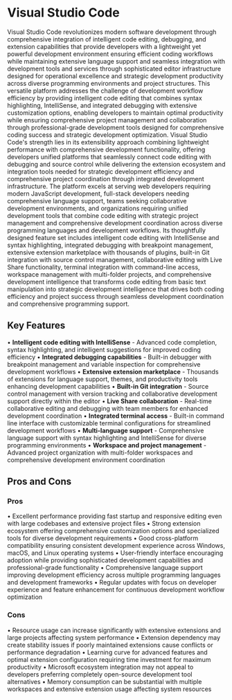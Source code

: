 # Visual Studio Code

Visual Studio Code revolutionizes modern software development through comprehensive integration of intelligent code editing, debugging, and extension capabilities that provide developers with a lightweight yet powerful development environment ensuring efficient coding workflows while maintaining extensive language support and seamless integration with development tools and services through sophisticated editor infrastructure designed for operational excellence and strategic development productivity across diverse programming environments and project structures. This versatile platform addresses the challenge of development workflow efficiency by providing intelligent code editing that combines syntax highlighting, IntelliSense, and integrated debugging with extensive customization options, enabling developers to maintain optimal productivity while ensuring comprehensive project management and collaboration through professional-grade development tools designed for comprehensive coding success and strategic development optimization. Visual Studio Code's strength lies in its extensibility approach combining lightweight performance with comprehensive development functionality, offering developers unified platforms that seamlessly connect code editing with debugging and source control while delivering the extension ecosystem and integration tools needed for strategic development efficiency and comprehensive project coordination through integrated development infrastructure. The platform excels at serving web developers requiring modern JavaScript development, full-stack developers needing comprehensive language support, teams seeking collaborative development environments, and organizations requiring unified development tools that combine code editing with strategic project management and comprehensive development coordination across diverse programming languages and development workflows. Its thoughtfully designed feature set includes intelligent code editing with IntelliSense and syntax highlighting, integrated debugging with breakpoint management, extensive extension marketplace with thousands of plugins, built-in Git integration with source control management, collaborative editing with Live Share functionality, terminal integration with command-line access, workspace management with multi-folder projects, and comprehensive development intelligence that transforms code editing from basic text manipulation into strategic development intelligence that drives both coding efficiency and project success through seamless development coordination and comprehensive programming support.

## Key Features

• **Intelligent code editing with IntelliSense** - Advanced code completion, syntax highlighting, and intelligent suggestions for improved coding efficiency
• **Integrated debugging capabilities** - Built-in debugger with breakpoint management and variable inspection for comprehensive development workflows
• **Extensive extension marketplace** - Thousands of extensions for language support, themes, and productivity tools enhancing development capabilities
• **Built-in Git integration** - Source control management with version tracking and collaborative development support directly within the editor
• **Live Share collaboration** - Real-time collaborative editing and debugging with team members for enhanced development coordination
• **Integrated terminal access** - Built-in command line interface with customizable terminal configurations for streamlined development workflows
• **Multi-language support** - Comprehensive language support with syntax highlighting and IntelliSense for diverse programming environments
• **Workspace and project management** - Advanced project organization with multi-folder workspaces and comprehensive development environment coordination

## Pros and Cons

### Pros
• Excellent performance providing fast startup and responsive editing even with large codebases and extensive project files
• Strong extension ecosystem offering comprehensive customization options and specialized tools for diverse development requirements
• Good cross-platform compatibility ensuring consistent development experience across Windows, macOS, and Linux operating systems
• User-friendly interface encouraging adoption while providing sophisticated development capabilities and professional-grade functionality
• Comprehensive language support improving development efficiency across multiple programming languages and development frameworks
• Regular updates with focus on developer experience and feature enhancement for continuous development workflow optimization

### Cons
• Resource usage can increase significantly with extensive extensions and large projects affecting system performance
• Extension dependency may create stability issues if poorly maintained extensions cause conflicts or performance degradation
• Learning curve for advanced features and optimal extension configuration requiring time investment for maximum productivity
• Microsoft ecosystem integration may not appeal to developers preferring completely open-source development tool alternatives
• Memory consumption can be substantial with multiple workspaces and extensive extension usage affecting system resources